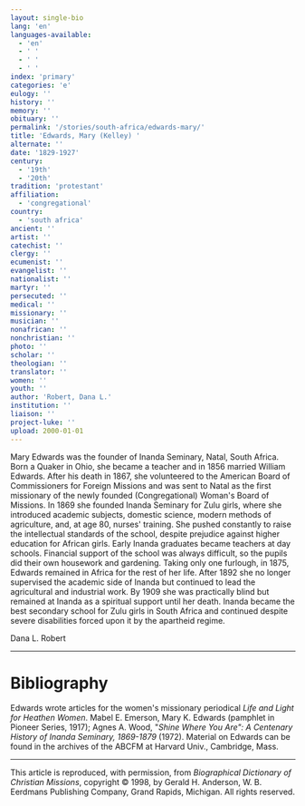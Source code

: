 ```yaml
---
layout: single-bio
lang: 'en'
languages-available:
  - 'en'
  - ' '
  - ' '
  - ' '
index: 'primary'
categories: 'e'
eulogy: ''
history: ''
memory: ''
obituary: ''
permalink: '/stories/south-africa/edwards-mary/'
title: 'Edwards, Mary (Kelley) '
alternate: ''
date: '1829-1927'
century:
  - '19th'
  - '20th'
tradition: 'protestant'
affiliation:
  - 'congregational'
country:
  - 'south africa'
ancient: ''
artist: ''
catechist: ''
clergy: ''
ecumenist: ''
evangelist: ''
nationalist: ''
martyr: ''
persecuted: ''
medical: ''
missionary: ''
musician: ''
nonafrican: ''
nonchristian: ''
photo: ''
scholar: ''
theologian: ''
translator: ''
women: ''
youth: ''
author: 'Robert, Dana L.'
institution: ''
liaison: ''
project-luke: ''
upload: 2000-01-01
---
```



Mary Edwards was the founder of Inanda Seminary, Natal, South Africa. Born a Quaker in Ohio, she became a teacher and in 1856 married William Edwards. After his death in 1867, she volunteered to the American Board of Commissioners for Foreign Missions and was sent to Natal as the first missionary of the newly founded (Congregational) Woman's Board of Missions. In 1869 she founded Inanda Seminary for Zulu girls, where she introduced academic subjects, domestic science, modern methods of agriculture, and, at age 80, nurses' training. She pushed constantly to raise the intellectual standards of the school, despite prejudice against higher education for African girls. Early Inanda graduates became teachers at day schools. Financial support of the school was always difficult, so the pupils did their own housework and gardening. Taking only one furlough, in 1875, Edwards remained in Africa for the rest of her life. After 1892 she no longer supervised the academic side of Inanda but continued to lead the agricultural and industrial work. By 1909 she was practically blind but remained at Inanda as a spiritual support until her death. Inanda became the best secondary school for Zulu girls in South Africa and continued despite severe disabilities forced upon it by the apartheid regime.

Dana L. Robert

---

# Bibliography

Edwards wrote articles for the women's missionary periodical *Life and Light for Heathen Women*. Mabel E. Emerson, Mary K. Edwards (pamphlet in Pioneer Series, 1917); Agnes A. Wood, "*Shine Where You Are": A Centenary History of Inanda Seminary, 1869-1879* (1972). Material on Edwards can be found in the archives of the ABCFM at Harvard Univ., Cambridge, Mass.

---

This article is reproduced, with permission, from *Biographical Dictionary of Christian Missions*, copyright © 1998, by Gerald H. Anderson, W. B. Eerdmans Publishing Company, Grand Rapids, Michigan. All rights reserved.